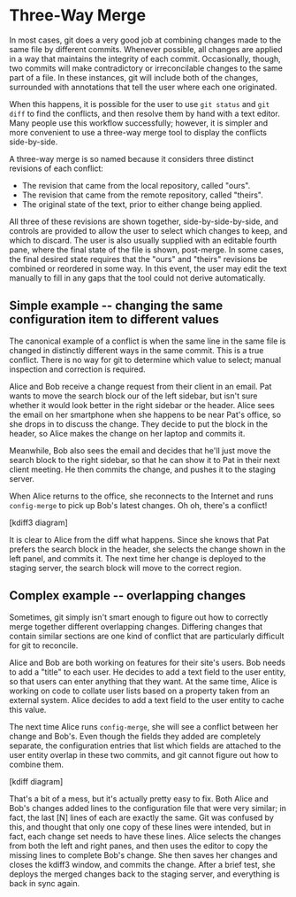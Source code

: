 # Three-Way Merge

In most cases, git does a very good job at combining changes made to the same file by different commits.  Whenever possible, all changes are applied in a way that maintains the integrity of each commit.  Occasionally, though, two commits will make contradictory or irreconcilable changes to the same part of a file.  In these instances, git will include both of the changes, surrounded with annotations that tell the user where each one originated.

When this happens, it is possible for the user to use `git status` and `git diff` to find the conflicts, and then resolve them by hand with a text editor.  Many people use this workflow successfully; however, it is simpler and more convenient to use a three-way merge tool to display the conflicts side-by-side.

A three-way merge is so named because it considers three distinct revisions of each conflict:  

* The revision that came from the local repository, called "ours".
* The revision that came from the remote repository, called "theirs".
* The original state of the text, prior to either change being applied.

All three of these revisions are shown together, side-by-side-by-side, and controls are provided to allow the user to select which changes to keep, and which to discard.  The user is also usually supplied with an editable fourth pane, where the final state of the file is shown, post-merge.  In some cases, the final desired state requires that the "ours" and "theirs" revisions be combined or reordered in some way.  In this event, the user may edit the text manually to fill in any gaps that the tool could not derive automatically.

## Simple example -- changing the same configuration item to different values

The canonical example of a conflict is when the same line in the same file is changed in distinctly different ways in the same commit.  This is a true conflict.  There is no way for git to determine which value to select; manual inspection and correction is required.

Alice and Bob receive a change request from their client in an email.  Pat wants to move the search block our of the left sidebar, but isn't sure whether it would look better in the right sidebar or the header.  Alice sees the email on her smartphone when she happens to be near Pat's office, so she drops in to discuss the change.  They decide to put the block in the header, so Alice makes the change on her laptop and commits it.

Meanwhile, Bob also sees the email and decides that he'll just move the search block to the right sidebar, so that he can show it to Pat in their next client meeting.  He then commits the change, and pushes it to the staging server.

When Alice returns to the office, she reconnects to the Internet and runs `config-merge` to pick up Bob's latest changes.  Oh oh, there's a conflict!

[kdiff3 diagram]

It is clear to Alice from the diff what happens.  Since she knows that Pat prefers the search block in the header, she selects the change shown in the left panel, and commits it.  The next time her change is deployed to the staging server, the search block will move to the correct region. 

## Complex example -- overlapping changes

Sometimes, git simply isn't smart enough to figure out how to correctly merge together different overlapping changes.  Differing changes that contain similar sections are one kind of conflict that are particularly difficult for git to reconcile.

Alice and Bob are both working on features for their site's users.  Bob needs to add a "title" to each user.  He decides to add a text field to the user entity, so that users can enter anything that they want.  At the same time, Alice is working on code to collate user lists based on a property taken from an external system.  Alice decides to add a text field to the user entity to cache this value.

The next time Alice runs `config-merge`, she will see a conflict between her change and Bob's.  Even though the fields they added are completely separate, the configuration entries that list which fields are attached to the user entity overlap in these two commits, and git cannot figure out how to combine them.

[kdiff diagram]

That's a bit of a mess, but it's actually pretty easy to fix.  Both Alice and Bob's changes added lines to the configuration file that were very similar; in fact, the last [N] lines of each are exactly the same.  Git was confused by this, and thought that only one copy of these lines were intended, but in fact, each change set needs to have these lines.  Alice selects the changes from both the left and right panes, and then uses the editor to copy the missing lines to complete Bob's change.  She then saves her changes and closes the kdiff3 window, and commits the change.  After a brief test, she deploys the merged changes back to the staging server, and everything is back in sync again.
